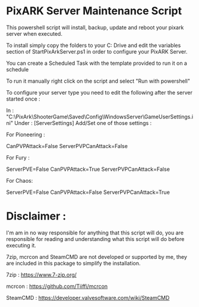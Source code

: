 # PixARK Server Maintenance Script

This powershell script will install, backup, update and reboot your pixark server when executed.

To install simply copy the folders to your C: Drive and edit the variables section of StartPixArkServer.ps1 in order to configure your PixARK Server.

You can create a Scheduled Task with the template provided to run it on a schedule

To run it manually right click on the script and select "Run with powershell"

To configure your server type you need to edit the following after the server started once : 

In : "C:\PixArk\ShooterGame\Saved\Config\WindowsServer\GameUserSettings.ini"
Under : [ServerSettings]
Add/Set one of those settings :

For Pioneering :

CanPVPAttack=False
ServerPVPCanAttack=False

For Fury :

ServerPVE=False
CanPVPAttack=True
ServerPVPCanAttack=False

For Chaos:

ServerPVE=False
CanPVPAttack=False
ServerPVPCanAttack=True


# Disclaimer : 

I'm am in no way responsible for anything that this script will do, you are responsible for reading and understanding what this script will do before executing it.

7zip, mcrcon and SteamCMD are not developed or supported by me, they are included in this package to simplify the installation.

7zip : https://www.7-zip.org/

mcrcon : https://github.com/Tiiffi/mcrcon

SteamCMD : https://developer.valvesoftware.com/wiki/SteamCMD


